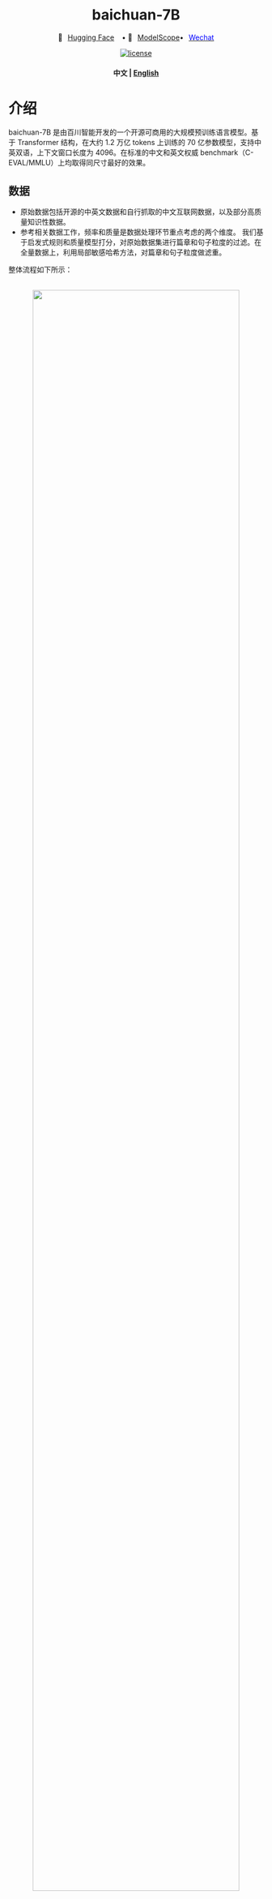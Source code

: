 <div align="center">
      <h1> baichuan-7B </h1>
<p align="center" style="display: flex; flex-direction: row; justify-content: center; align-items: center">
      🤗 
      <a href="https://huggingface.co/baichuan-inc/baichuan-7B" target="_blank" style="margin-right: 15px; margin-left: 10px">Hugging Face</a> • 
        🤖
      <a href="https://modelscope.cn/organization/baichuan-inc" target="_blank" style="margin-left: 10px">ModelScope</a > •
        <a href="https://github.com/baichuan-inc/baichuan-7B/blob/main/media/wechat.jpeg?raw=true" target="_blank" rel="noopener noreferrer" style="display: inline-block; margin-left: 10px">
      <span style="color: blue;">Wechat</span>
    </a>
    </p>


[![license](https://img.shields.io/github/license/modelscope/modelscope.svg)](https://github.com/baichuan-inc/baichuan-7B/blob/main/LICENSE)
<h4 align="center">
    <p>
        <b>中文</b> |
        <a href="https://github.com/baichuan-inc/baichuan-7B/blob/main/README_EN.md">English</a>
    <p>
</h4>


</div>

# 介绍

baichuan-7B 是由百川智能开发的一个开源可商用的大规模预训练语言模型。基于 Transformer 结构，在大约 1.2 万亿 tokens 上训练的 70 亿参数模型，支持中英双语，上下文窗口长度为 4096。在标准的中文和英文权威 benchmark（C-EVAL/MMLU）上均取得同尺寸最好的效果。

## 数据

* 原始数据包括开源的中英文数据和自行抓取的中文互联网数据，以及部分高质量知识性数据。
* 参考相关数据工作，频率和质量是数据处理环节重点考虑的两个维度。 我们基于启发式规则和质量模型打分，对原始数据集进行篇章和句子粒度的过滤。在全量数据上，利用局部敏感哈希方法，对篇章和句子粒度做滤重。

整体流程如下所示：
<p align="center">
    <br>
    <img src="media/data_process.png" width="90%"/>
    <br>
</p>

* 经过不断的调整和多轮测试，最终确认了一个在下游任务上表现最好的中英文配比。
* 我们使用了一个基于自动学习的数据权重策略，对不同类别的数据进行配比。

## 分词
我们参考学术界方案使用 SentencePiece 中的 Byte-Pair Encoding (BPE) 作为分词算法，并且进行了以下的优化：
1. 目前大部分开源模型主要基于英文优化，因此对中文语料存在效率较低的问题。我们使用 2000 万条以中英为主的多语言语料训练分词模型，显著提升对于中文的压缩率。
2. 对于数学领域，我们参考了 LLaMA 和 Galactica 中的方案，对数字的每一位单独分开，避免出现数字不一致的问题，对于提升数学能力有重要帮助。
3. 对于罕见字词（如特殊符号等），支持 UTF-8 characters 的 byte 编码，因此做到未知字词的全覆盖。 
4. 我们分析了不同分词器对语料的压缩率，如下表，可见我们的分词器明显优于 LLaMA, Falcon 等开源模型，并且对比其他中文分词器在压缩率相当的情况下，训练和推理效率更高。

| Model         | baichuan-7B | LLaMA | Falcon | mpt-7B | ChatGLM | moss-moon-003 |
|---------------|-------------|-------|--------|--------|---------|---------------|
| Compress Rate | 0.737       | 1.312 | 1.049  | 1.206  | 0.631   | 0.659         |
| Vocab Size    | 64,000       | 32,000 | 65,024  | 50,254  | 130,344  | 106,029        |

## 模型结构
整体模型基于标准的 Transformer 结构，我们采用了和 LLaMA 一样的模型设计
* 位置编码：[rotary-embedding](https://arxiv.org/abs/2104.09864) 是现阶段被大多模型采用的位置编码方案，具有更好的外延效果。虽然训练过程中最大长度为4096，但是实际测试中模型可以很好的扩展到 5000 tokens 以上，如下图：
   <p align="center">
    <br>
    <img src="media/long-context-ppl.png" width="90%"/>
    <br>
     </p>
* 激活层：SwiGLU, Feedforward 变化为 8/3 倍的隐含层大小，即 11,008
* Layer-Normalization: 基于 [RMSNorm](https://arxiv.org/abs/1910.07467) 的 Pre-Normalization

## 训练稳定性和吞吐
我们在原本的 LLaMA 框架上进行诸多修改以提升训练时的吞吐，具体包括：
1. 算子优化技术：采用更高效算子，如 Flash-Attention，NVIDIA apex 的 RMSNorm 等。 
2. 算子切分技术：将部分计算算子进行切分，减小内存峰值。 
3. 混合精度技术：降低在不损失模型精度的情况下加速计算过程。 
4. 训练容灾技术：训练平台和训练框架联合优化，IaaS + PaaS 实现分钟级的故障定位和任务恢复。 
5. 通信优化技术，具体包括： 
   1. 采用拓扑感知的集合通信算法，避免网络拥塞问题，提高通信效率。 
   2. 根据卡数自适应设置 bucket size，提高带宽利用率。 
   3. 根据模型和集群环境，调优通信原语的触发时机，从而将计算和通信重叠。

基于上述的几个优化技术，我们在千卡 A800 显卡上达到了 7B 模型 182 TFLOPS 的吞吐，GPU 峰值算力利用率高达 58.3%。
   

最终的loss如下图：
<p align="center">
    <br>
    <img src="media/7b.loss.png" width="90%"/>
    <br>
</p>

# 公开benchmark榜单

## 中文评测
### C-Eval
[C-Eval 数据集](https://cevalbenchmark.com/index.html)是一个全面的中文基础模型评测数据集，涵盖了 52 个学科和四个难度的级别。我们使用该数据集的 dev 集作为 few-shot 的来源，在 test 集上进行了 5-shot 测试。

先修改 `evaluate_zh.py` 中的 OPENMODEL_PATH 和 CEVAL_DATA_PATH 两个值，分别是模型存放的路径和 C-Eval 数据集的路径，再执行下面的脚本：

```shell
shot=5  # few-shot
gpu=0  # 显卡id
split=test  # 评估测试集
model_id=baichuan-7b   # 待评估的模型
task=ceval  # 任务名称：ceval
echo gpu_idx-${gpu}-${model_id}_${task}_${split}_${shot}-shot
nohup python  evaluate_zh.py --gpu_idx ${gpu} --model_id ${model_id} --task ${task} --shot ${shot} --split ${split} --show_detail  > ${model_id}_${task}_${split}_${shot}-shot_record.txt 2>&1 &
```

### 结果

| Model 5-shot                | Average | Avg(Hard) | STEM | Social Sciences | Humanities | Others |
|-----------------------------|---------|-----------|------|-----------------|------------|--------|
| GPT-4                       | 68.7    | 54.9      | 67.1 | 77.6            | 64.5       | 67.8   |
| ChatGPT                     | 54.4    | 41.4      | 52.9 | 61.8            | 50.9       | 53.6   |
| Claude-v1.3                 | 54.2    | 39.0      | 51.9 | 61.7            | 52.1       | 53.7   |
| Claude-instant-v1.0         | 45.9    | 35.5      | 43.1 | 53.8            | 44.2       | 45.4   |
| moss-moon-003-base (16B)    | 27.4    | 24.5      | 27.0 | 29.1            | 27.2       | 26.9   |
| Ziya-LLaMA-13B-pretrain     | 30.2    | 22.7      | 27.7 | 34.4            | 32.0       | 28.9   |
| LLaMA-7B-hf                 | 27.1    | 25.9      | 27.1 | 26.8            | 27.9       | 26.3   |
| ChatGLM-6B                  | 34.5    | 23.1      | 30.4 | 39.6            | 37.4       | 34.5   |
| Falcon-7B                   | 25.8    | 24.3      | 25.8 | 26.0            | 25.8       | 25.6   |
| Open-LLaMA-v2-pretrain (7B) | 24.0    | 22.5      | 23.1 | 25.3            | 25.2       | 23.2   |
| TigerBot-7B-base            | 25.7    | 27.0      | 27.3 | 24.7            | 23.4       | 26.1   |
| Aquila-7B<sup>*</sup>       | 25.5    | 25.2      | 25.6 | 24.6            | 25.2       | 26.6   |
| BLOOM-7B                    | 22.8    | 20.2      | 21.8 | 23.3            | 23.9       | 23.3   |
| BLOOMZ-7B                   | 35.7    | 25.8      | 31.3 | 43.5            | 36.6       | 35.6   |
| **baichuan-7B**             | 42.8    | 31.5      | 38.2 | 52.0            | 46.2       | 39.3   |


### Gaokao
[Gaokao](https://github.com/ExpressAI/AI-Gaokao) 是一个以中国高考题作为评测大语言模型能力的数据集，用以评估模型的语言能力和逻辑推理能力。
我们只保留了其中的单项选择题，随机划分后对所有模型进行统一 5-shot 测试。

### 结果
以下是测试的结果。

| Model            | Average |
|-------------------------|-----------------|
| Open-LLaMA-v2-pretrain  | 21.41           |
| Ziya-LLaMA-13B-pretrain | 23.17           |
| Falcon-7B               | 23.98           |
| TigerBot-7B-base        | 25.94           |
| LLaMA-7B                | 27.81           |
| ChatGLM-6B              | 21.41           |
| BLOOM-7B                | 26.96           |
| BLOOMZ-7B               | 28.72           |
| Aquila-7B<sup>*</sup>               | 24.39           |
| **baichuan-7B**        | **36.24**           |


### AGIEval
[AGIEval](https://github.com/microsoft/AGIEval) 旨在评估模型的认知和解决问题相关的任务中的一般能力。
我们只保留了其中的四选一单项选择题，随机划分后对所有模型进行了统一 5-shot 测试。

### 结果

| Model            | Average |
|-------------------------|-----------------|
| Open-LLaMA-v2-pretrain  | 23.49           |
| Ziya-LLaMA-13B-pretrain | 27.64           |
| Falcon-7B               | 27.18           |
| TigerBot-7B-base        | 25.19           |
| LLaMA-7B                | 28.17           |
| ChatGLM-6B              | 23.49           |
| BLOOM-7B                | 26.55           |
| BLOOMZ-7B               | 30.27           |
| Aquila-7B<sup>*</sup>               | 25.58           |
| **baichuan-7B**        | **34.44**           |

<sup>*</sup>其中 Aquila 模型来源于智源官方网站(https://model.baai.ac.cn/model-detail/100098) 仅做参考

## 英文榜单
除了中文之外，我们也测试了模型在英文上的效果，[MMLU](https://arxiv.org/abs/2009.03300) 是包含 57 个多选任务的英文评测数据集，涵盖了初等数学、美国历史、计算机科学、法律等，难度覆盖高中水平到专家水平，是目前主流的LLM评测数据集。

我们采用了[开源](https://github.com/hendrycks/test) 的评测方案，最终 5-shot 结果如下所示：

### 结果

| Model                                  | Humanities | Social Sciences | STEM | Other | Average |
|----------------------------------------|-----------:|:---------------:|:----:|:-----:|:-------:|
| LLaMA-7B<sup>2</sup>                   |       34.0 |      38.3       | 30.5 | 38.1  |  35.1   |
| Falcon-7B<sup>1</sup>                  |          - |        -        |  -   |   -   |  35.0   |
| mpt-7B<sup>1</sup>                     |          - |        -        |  -   |   -   |  35.6   |
| ChatGLM-6B<sup>0</sup>                 |       35.4 |      41.0       | 31.3 | 40.5  |  36.9   |
| BLOOM-7B<sup>0</sup>                   |       25.0 |      24.4       | 26.5 | 26.4  |  25.5   |
| BLOOMZ-7B<sup>0</sup>                  |       31.3 |      42.1       | 34.4 | 39.0  |  36.1   |
| moss-moon-003-base (16B)<sup>0</sup>   |       24.2 |      22.8       | 22.4 | 24.4  |  23.6   |
| moss-moon-003-sft (16B)<sup>0</sup>    |       30.5 |      33.8       | 29.3 | 34.4  |  31.9   |
| **baichuan-7B<sup>0</sup>**            |       **38.4** |  **48.9**     | **35.6** | **48.1**  |  **42.3**   |

### 上标说明：
    0: 重新复现
    1: https://huggingface.co/spaces/HuggingFaceH4/open_llm_leaderboard
    2: https://paperswithcode.com/sota/multi-task-language-understanding-on-mmlu

### 复现方法
```shell
git clone https://github.com/hendrycks/test
cd test
wget https://people.eecs.berkeley.edu/~hendrycks/data.tar
tar xf data
mkdir results
cp evaluate_mmlu.py .
python evaluation/evaluate_mmlu.py -m /path/to/baichuan-7b

```

其中在 MMLU 上57个任务的具体细指标如下图：
<p align="center">
    <br>
    <img src="media/MMLU-57-tasks.png" width="90%"/>
    <br>
</p>

其中各个学科的指标如下图：
<p align="center">
    <br>
    <img src="media/MMLU 21 Subjects.png" width="90%"/>
    <br>
</p>

# 推理方法

推理代码已经在[官方 Huggingface 库](https://huggingface.co/baichuan-inc/baichuan-7B) 

```python
from transformers import AutoModelForCausalLM, AutoTokenizer

tokenizer = AutoTokenizer.from_pretrained("baichuan-inc/baichuan-7B", trust_remote_code=True)
model = AutoModelForCausalLM.from_pretrained("baichuan-inc/baichuan-7B", device_map="auto", trust_remote_code=True)
inputs = tokenizer('登鹳雀楼->王之涣\n夜雨寄北->', return_tensors='pt')
inputs = inputs.to('cuda:0')
pred = model.generate(**inputs, max_new_tokens=64,repetition_penalty=1.1)
print(tokenizer.decode(pred.cpu()[0], skip_special_tokens=True))

```
# 训练方法
## 安装依赖
```shell
pip install -r requirements.txt
```
## 准备数据
用户将训练语料按总rank数的倍数均匀切分成多个 UTF-8 文本文件，放置在语料目录（默认为 `data_dir` ）下。各个rank进程将会读取语料目录下的不同文件，全部加载到内存后，开始后续训练过程。以上是简化的示范流程，建议用户在正式训练任务中，根据需求调整数据生产逻辑。

## 下载 tokenizer 模型
下载 tokenizer 模型文件 [tokenizer.model](https://huggingface.co/baichuan-inc/baichuan-7B/blob/main/tokenizer.model) ，放置在项目目录下。
   
## 配置 DeepSpeed
本示范代码采用 DeepSpeed 框架进行训练。用户需根据集群情况，修改 `config/hostfile` ，如果是多机多卡，需要修改 ssh 中各个节点的 IP 配置。具体可以参见 DeepSpeed [官方说明](https://www.deepspeed.ai/) 。

## 执行训练
```python
scripts/train.sh
```

# 协议
对本仓库源码的使用遵循开源许可协议 [Apache 2.0](https://github.com/baichuan-inc/baichuan-7B/blob/main/LICENSE)。

baichuan-7B 支持商用。如果将 baichuan-7B 模型或其衍生品用作商业用途，请您按照如下方式联系许可方，以进行登记并向许可方申请书面授权：联系邮箱：opensource@baichuan-inc.com， 具体许可协议可见[《baichuan-7B 模型许可协议》](https://huggingface.co/baichuan-inc/baichuan-7B/resolve/main/baichuan-7B%20%E6%A8%A1%E5%9E%8B%E8%AE%B8%E5%8F%AF%E5%8D%8F%E8%AE%AE.pdf)。

